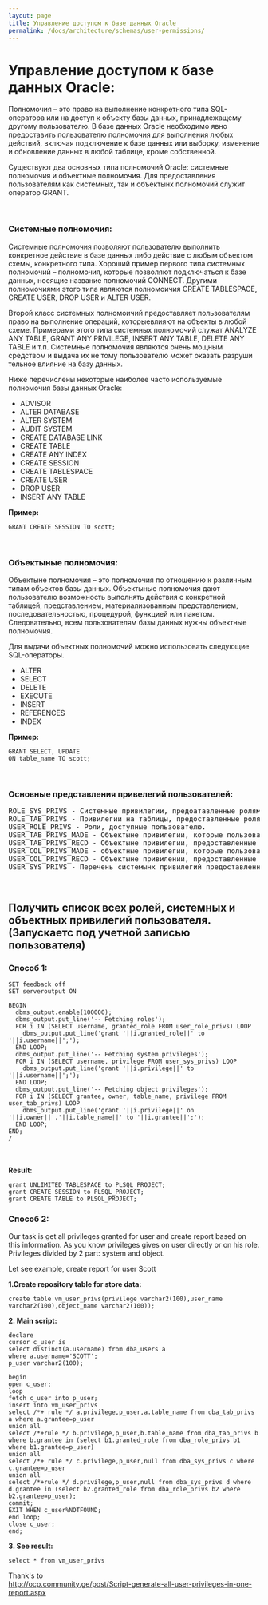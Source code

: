 ```yaml
---
layout: page
title: Управление доступом к базе данных Oracle
permalink: /docs/architecture/schemas/user-permissions/
---
```



# Управление доступом к базе данных Oracle:


Полномочия – это право на выполнение конкретного типа SQL-оператора или на доступ к объекту базы данных, принадлежащему другому пользователю. В базе данных Oracle необходимо явно предоставить пользователю полномочия для выполнения любых действий, включая подключение к базе данных или выборку, изменение и обновление данных в любой таблице, кроме собственной.


Существуют два основных типа полномочий Oracle: системные полномочия и объектные полномочия. Для предоставления пользователям как системных, так и объектынх полномочий служит оператор GRANT.

<br/>
<h3> Системные полномочия: </h3>

Системные полномочия позволяют пользователю выполнить конкретное действие в базе данных либо действие с любым объектом схемы, конкретного типа. Хороший пример первого типа системных полномочий – полномочия, которые позволяют подключаться к базе данных, носящие название полномочий CONNECT. Другими полномочиями этого типа являются полномоичия CREATE TABLESPACE, CREATE USER, DROP USER и ALTER USER.

Второй класс системных полномоичий предоставляет пользователям право на выполнение операций, которыевлияют на объекты в любой схеме. Примерами этого типа системных полномочий служат ANALYZE ANY TABLE, GRANT ANY PRIVILEGE, INSERT ANY TABLE, DELETE ANY TABLE и т.п. Системные полномочия являются очень мощным средством и выдача их не тому пользователю может оказать разруши тельное влияние на базу данных.

Ниже перечислены некоторые наиболее часто используемые полномочия базы данных Oracle:


<ul>
<li> ADVISOR</li>
<li> ALTER DATABASE</li>
<li> ALTER SYSTEM</li>
<li> AUDIT SYSTEM</li>
<li> CREATE DATABASE LINK</li>
<li> CREATE TABLE</li>
<li> CREATE ANY INDEX</li>
<li> CREATE SESSION</li>
<li> CREATE TABLESPACE</li>
<li> CREATE USER</li>
<li> DROP USER</li>
<li> INSERT ANY TABLE</li>
</ul>


<strong>Пример: </strong><br/>

    GRANT CREATE SESSION TO scott;

<br/>
<h3> Объектыные полномочия: </h3>

Объектыне полномочия – это полномочия по отношению к различным типам объектов базы данных. Объектыные полномочия дают пользователю возможность выполнять действия с конкретной таблицей, представлением, материализованным представлением, последовательностью, процедурой, функцией или пакетом. Следовательно, всем пользователям базы данных нужны объектные полномочия.


Для выдачи объектных полномочий можно использовать следующие SQL-операторы.


<ul>
<li> ALTER </li>
<li> SELECT </li>
<li> DELETE</li>
<li> EXECUTE</li>
<li> INSERT</li>
<li> REFERENCES</li>
<li> INDEX</li>
</ul>


<strong>Пример: </strong>

    GRANT SELECT, UPDATE
    ON table_name TO scott;


<br/>
<h3>Основные представления привелегий пользователей:</h3>

<pre>
ROLE_SYS_PRIVS - Системные привилегии, предоатавленные ролям.
ROLE_TAB_PRIVS - Привилегии на таблицы, предоставленные ролям.
USER_ROLE_PRIVS - Роли, доступные пользователю.
USER_TAB_PRIVS_MADE - Объектыне привилегии, которые пользователь предоставил на свои объекты.
USER_TAB_PRIVS_RECD - Объектыне привилегии, предоставленные пользователю.
USER_COL_PRIVS_MADE - объектные привилегии, которые пользователь предоставил на столбцы своих объектов.
USER_COL_PRIVS_RECD - Объектыне привилении, предоставленные пользователю на столбцы чужих объектов.
USER_SYS_PRIVS - Перечень системынх привилегий предоставленных пользователю.
</pre>

<br/>
<h2>Получить список всех ролей, системных и объектных привилегий пользователя. (Запускаетс под учетной записью пользователя)</h2>


<h3>Способ 1:</h3>


    SET feedback off
    SET serveroutput ON

    BEGIN
      dbms_output.enable(100000);
      dbms_output.put_line('-- Fetching roles');
      FOR i IN (SELECT username, granted_role FROM user_role_privs) LOOP
        dbms_output.put_line('grant '||i.granted_role||' to '||i.username||';');
      END LOOP;
      dbms_output.put_line('-- Fetching system privileges');
      FOR i IN (SELECT username, privilege FROM user_sys_privs) LOOP
        dbms_output.put_line('grant '||i.privilege||' to '||i.username||';');
      END LOOP;
      dbms_output.put_line('-- Fetching object privileges');
      FOR i IN (SELECT grantee, owner, table_name, privilege FROM user_tab_privs) LOOP
        dbms_output.put_line('grant '||i.privilege||' on '||i.owner||'.'||i.table_name||' to '||i.grantee||';');
      END LOOP;
    END;
    /



<br/><br/>
<strong>Result:</strong>


    grant UNLIMITED TABLESPACE to PLSQL_PROJECT;
    grant CREATE SESSION to PLSQL_PROJECT;
    grant CREATE TABLE to PLSQL_PROJECT;


<h3>Способ 2:</h3>


Our task is get all privileges granted for user and create report based on this information. As you know privileges gives on user directly or on his role. Privileges divided by 2 part: system and object.

Let see example, create report for user Scott



<strong>1.Create repository table for store data:</strong>


    create table vm_user_privs(privilege varchar2(100),user_name varchar2(100),object_name varchar2(100));


<strong>2. Main script:</strong>


    declare
    cursor c_user is
    select distinct(a.username) from dba_users a
    where a.username='SCOTT';
    p_user varchar2(100);

    begin
    open c_user;
    loop
    fetch c_user into p_user;
    insert into vm_user_privs
    select /*+ rule */ a.privilege,p_user,a.table_name from dba_tab_privs a where a.grantee=p_user
    union all
    select /*+rule */ b.privilege,p_user,b.table_name from dba_tab_privs b where b.grantee in (select b1.granted_role from dba_role_privs b1 where b1.grantee=p_user)
    union all
    select /*+ rule */ c.privilege,p_user,null from dba_sys_privs c where c.grantee=p_user
    union all
    select /*+rule */ d.privilege,p_user,null from dba_sys_privs d where d.grantee in (select b2.granted_role from dba_role_privs b2 where b2.grantee=p_user);
    commit;
    EXIT WHEN c_user%NOTFOUND;
    end loop;
    close c_user;
    end;



<strong>3. See result:</strong>

    select * from vm_user_privs

Thank's to<br/>
http://ocp.community.ge/post/Script-generate-all-user-privileges-in-one-report.aspx
